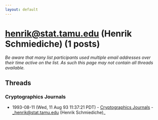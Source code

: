 ```yaml
---
layout: default
---
```


# henrik@stat.tamu.edu (Henrik Schmiediche) (1 posts)

_Be aware that many list participants used multiple email addresses over their time active on the list. As such this page may not contain all threads available._

## Threads

### Cryptographics Journals
+ 1993-08-11 (Wed, 11 Aug 93 11:37:21 PDT) - [Cryptographics Journals](/archive/1993/08/9b93b98a3b1d3c47fc1c6e6fe2ceac6fd99a19d5b049b2e821f6b2a872058ccc) - _henrik@stat.tamu.edu (Henrik Schmiediche)_

